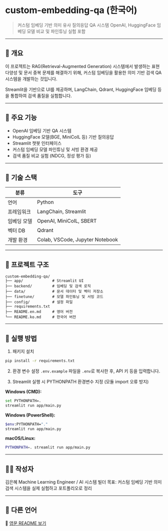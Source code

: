 # custom-embedding-qa (한국어)

> 커스텀 임베딩 기반 의미 유사 질의응답 QA 시스템
> OpenAI, HuggingFace 임베딩 모델 비교 및 파인튜닝 실험 포함

---

## 📌 개요

이 프로젝트는 RAG(Retrieval-Augmented Generation) 시스템에서 발생하는 표현 다양성 및 문서 중복 문제를 해결하기 위해, 커스텀 임베딩을 활용한 의미 기반 검색 QA 시스템을 개발하는 것입니다.

Streamlit을 기반으로 UI를 제공하며, LangChain, Qdrant, HuggingFace 임베딩 등을 통합하여 검색 품질을 실험합니다.

---

## 🤩 주요 기능

* OpenAI 임베딩 기반 QA 시스템
* HuggingFace 모델(BGE, MiniCoIL 등) 기반 질의응답
* Streamlit 챗봇 인터페이스
* 커스텀 임베딩 모델 파인튜닝 및 서빙 환경 제공
* 검색 품질 비교 실험 (NDCG, 정성 평가 등)

---

## 💪 기술 스택

| 분류     | 도구                              |
| ------ | ------------------------------- |
| 언어     | Python                          |
| 프레임워크  | LangChain, Streamlit            |
| 임베딩 모델 | OpenAI, MiniCoIL, SBERT         |
| 벡터 DB  | Qdrant                          |
| 개발 환경  | Colab, VSCode, Jupyter Notebook |

---

## 📁 프로젝트 구조

```
custom-embedding-qa/
├── app/             # Streamlit UI
├── backend/         # 임베딩 및 검색 로직
├── data/            # 문서 데이터 및 벡터 저장소
├── finetune/        # 모델 파인튜닝 및 서빙 코드
├── config/          # 설정 파일
├── requirements.txt
├── README.en.md     # 영어 버전
└── README.ko.md     # 한국어 버전
```

---

## 🚀 실행 방법

1. 패키지 설치

```bash
pip install -r requirements.txt
```

2. 환경 변수 설정
   `.env.example` 파일을 `.env`로 복사한 후, API 키 등을 입력합니다.

3. Streamlit 실행 시 PYTHONPATH 환경변수 지정 (모듈 import 오류 방지)

**Windows (CMD):**
```bash
set PYTHONPATH=.
streamlit run app/main.py
```
**Windows (PowerShell):**
```bash
$env:PYTHONPATH="."
streamlit run app/main.py
```
**macOS/Linux:**
```bash
PYTHONPATH=. streamlit run app/main.py
```

---

## 👩‍💻 작성자

김은혜
Machine Learning Engineer / AI 시스템 빌더
목표: 커스텀 임베딩 기반 의미 검색 시스템을 실제 실험하고 포트폴리오로 정리

---

## 📘 다른 언어

📘 [영문 README 보기](README.en.md)
